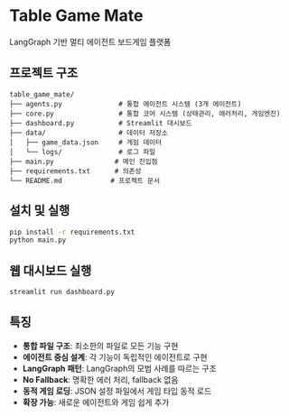 # Table Game Mate

LangGraph 기반 멀티 에이전트 보드게임 플랫폼

## 프로젝트 구조

```
table_game_mate/
├── agents.py              # 통합 에이전트 시스템 (3개 에이전트)
├── core.py                # 통합 코어 시스템 (상태관리, 에러처리, 게임엔진)
├── dashboard.py           # Streamlit 대시보드
├── data/                  # 데이터 저장소
│   ├── game_data.json     # 게임 데이터
│   └── logs/              # 로그 파일
├── main.py               # 메인 진입점
├── requirements.txt      # 의존성
└── README.md            # 프로젝트 문서
```

## 설치 및 실행

```bash
pip install -r requirements.txt
python main.py
```

## 웹 대시보드 실행

```bash
streamlit run dashboard.py
```


## 특징

- **통합 파일 구조**: 최소한의 파일로 모든 기능 구현
- **에이전트 중심 설계**: 각 기능이 독립적인 에이전트로 구현
- **LangGraph 패턴**: LangGraph의 모범 사례를 따르는 구조
- **No Fallback**: 명확한 에러 처리, fallback 없음
- **동적 게임 로딩**: JSON 설정 파일에서 게임 타입 동적 로드
- **확장 가능**: 새로운 에이전트와 게임 쉽게 추가
